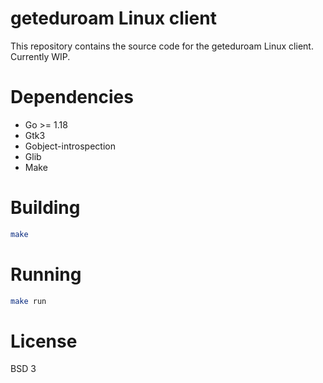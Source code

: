 # geteduroam Linux client

This repository contains the source code for the geteduroam Linux client. Currently WIP.

# Dependencies
- Go >= 1.18
- Gtk3
 - Gobject-introspection
 - Glib
- Make

# Building
```bash
make
```

# Running
```bash
make run
```

# License
BSD 3
